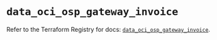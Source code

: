 # `data_oci_osp_gateway_invoice`

Refer to the Terraform Registry for docs: [`data_oci_osp_gateway_invoice`](https://registry.terraform.io/providers/hashicorp/oci/7.19.0/docs/data-sources/osp_gateway_invoice).
